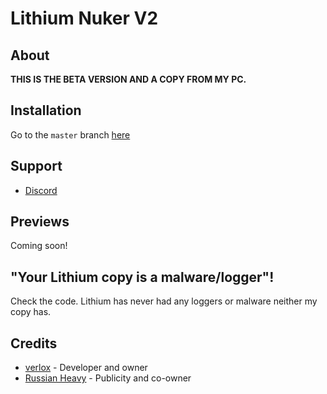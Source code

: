# Lithium Nuker V2

## About
**THIS IS THE BETA VERSION AND A COPY FROM MY PC.**

## Installation
Go to the `master` branch [here](https://github.com/verlox/Lithium-Nuker-2/tree/master)

## Support
* [Discord](https://discord.gg/guess)

## Previews
Coming soon!

## "Your Lithium copy is a malware/logger"!
Check the code. Lithium has never had any loggers or malware neither my copy has.

## Credits
* [verlox](https://github.com/verlox) - Developer and owner
* [Russian Heavy](https://github.com/russianheavy1337) - Publicity and co-owner
